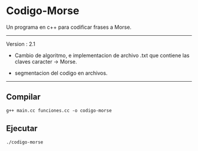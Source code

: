 # Codigo-Morse 

Un programa en c++ para codificar frases a Morse.

---
Version : 2.1

* Cambio de algoritmo, e implementacion de archivo .txt que contiene
las claves caracter -> Morse.

* segmentacion del codigo en archivos.

---

## Compilar
	g++ main.cc funciones.cc -o codigo-morse

## Ejecutar
	./codigo-morse